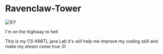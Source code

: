 # Ravenclaw-Tower
![KY](https://cdna.artstation.com/p/assets/images/images/013/374/392/large/colin-cody-waters-ztyd8b.jpg?1539288381)

I'm on the highway to hell 

This is my CS-KMITL java Lab it's will help me improve my coding skill and make my dream come true :D
